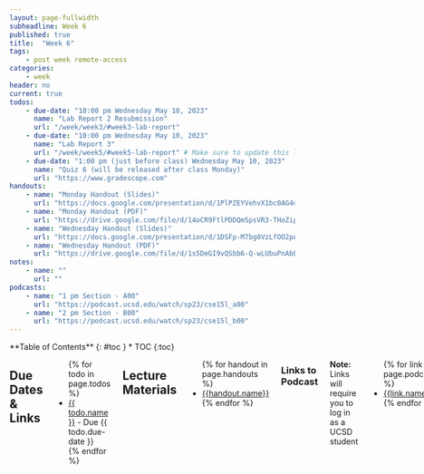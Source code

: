 ```yaml
---
layout: page-fullwidth
subheadline: Week 6
published: true
title:  "Week 6"
tags:
    - post week remote-access
categories:
    - week
header: no
current: true
todos:
    - due-date: "10:00 pm Wednesday May 10, 2023"
      name: "Lab Report 2 Resubmission"
      url: "/week/week3/#week3-lab-report"
    - due-date: "10:00 pm Wednesday May 10, 2023"
      name: "Lab Report 3"
      url: "/week/week5/#week5-lab-report" # Make sure to update this link if its not on right page
    - due-date: "1:00 pm (just before class) Wednesday May 10, 2023"
      name: "Quiz 6 (will be released after class Monday)"
      url: "https://www.gradescope.com"
handouts:
    - name: "Monday Handout (Slides)"
      url: "https://docs.google.com/presentation/d/1PlPZEYVehvX1bc0AG4ddO8hbCHpl04pO/edit?usp=sharing&ouid=107408851252378993524&rtpof=true&sd=true"
    - name: "Monday Handout (PDF)"
      url: "https://drive.google.com/file/d/14oCR9FtlPDDQm5psVR3-THoZiphdlHhB/view?usp=sharing"
    - name: "Wednesday Handout (Slides)"
      url: "https://docs.google.com/presentation/d/1DSFp-M7bg0VzLfOO2pA6f9VKGRGCD4gb/edit?usp=sharing&ouid=117353430475660375516&rtpof=true&sd=true"
    - name: "Wednesday Handout (PDF)"
      url: "https://drive.google.com/file/d/1s5DeGI9vQSbb6-Q-wLUbuPnAbBWAAp5A/view?usp=sharing"
notes:
    - name: ""
      url: ""
podcasts:
    - name: "1 pm Section - A00"
      url: "https://podcast.ucsd.edu/watch/sp23/cse15l_a00"
    - name: "2 pm Section - B00"
      url: "https://podcast.ucsd.edu/watch/sp23/cse15l_b00"
---
```


<div class="row">
<div class="medium-4 medium-push-8 columns" markdown="1">
<div class="panel radius fixed-toc"  data-options="sticky_on:large" markdown="1">
**Table of Contents**
{: #toc }
*  TOC
{:toc}
</div>
</div><!-- /.medium-4.columns -->

<div class="medium-8 medium-pull-4 columns" markdown="1">

## Due Dates & Links

<ul>
{% for todo in page.todos %}
<li><a href="{{ todo.url }}">{{ todo.name }}</a> - Due {{ todo.due-date }}</li>
{% endfor %}
</ul>

## Lecture Materials
<ul>
{% for handout in page.handouts %}
<li><a href="{{handout.url}}">{{handout.name}}</a></li>
{% endfor %}
</ul>

<!-- ### In-class notes
{% for note in page.notes %}
<a href="{{ note.url }}">{{ note.name }}</a>
<iframe src="{{ note.url }}/preview" width="640" height="480" allow="autoplay"></iframe>
{% endfor %} -->

### Links to Podcast
**Note:** Links will require you to log in as a UCSD student
<ul>
{% for link in page.podcasts %} 
<li><a href="{{link.url}}">{{link.name}}</a></li>
{% endfor %}
</ul>

## Lab Tasks

Discuss with your group:
    
![Image](../../images/three_rooms_question.png)
    
Write down your answers (and why you chose them!) in your group's shared doc.

In this week's lab you will write an automatic “grader” for some of the
methods we worked on in week 3.

In particular, you'll write a script and a test file that gives a score to the
functionality of a student-submitted `ListExamples` file and class (see
[ListExamples.java](https://github.com/ucsd-cse15l-w23/lab3/blob/main/ListExamples.java)).
The specific format is that you'll write a `bash` script that takes the URL of
a Github repository and prints out a grade:

```
$ bash grade.sh https://github.com/some-username/some-repo-name
... messages about points ...
```

This will work with a test file that _you_ write in order to grade students'
work. You can use this repository to get started with your grader
implementation; you should **make a fork**:

[https://github.com/ucsd-cse15l-s23/list-examples-grader](https://github.com/ucsd-cse15l-s23/list-examples-grader)


### Your Grading Script {#grading-script}

Do the work below in pairs—as a pair, you should produce **one**
implementation—push it to one member's fork of the starter Github repository
and include the link to that repository in your notes.


When your script gets a student submission it should produce either:

- A grade message that says something about a score (maybe pass/fail, or maybe
  a proportion of tests passed – your choice) if the tests run.
- A useful feedback message that says what went wrong if for any reason the
  tests couldn't be run (compile error, wrong file submitted, etc.)

A general workflow for your script could be:

1. Clone the repository of the student submission to a well-known directory
name (provided in starter code)
2. Check that the student code has the correct file submitted. If they didn't,
detect and give helpful feedback about it.
  - Useful tools here are `if` and `-e`/`-f`. You can use the `exit` command to
    quit a bash script early.
3. Somehow get the student code and your test `.java` file into the same
directory
  - Useful tools here might be `cp` and maybe `mkdir`
4. Compile your tests and the student's code from the appropriate directory
with the appropriate classpath commands. If the compilation fails, detect and
give helpful feedback about it.
  - Aside from the necessary `javac`, useful tools here are output redirection
    and error codes (`$?`) along with `if`
  - This might be a time where you need to turn _off_ `set -e`. Why?
5. Run the tests and report the grade based on the JUnit output.
  - Again output redirection will be useful, and also tools like `grep` could
    be helpful here

**Work incrementally** – make sure you understand what the given code does. Then
add steps incrementally. After each step, run on a test student submission and
check for syntax errors, debug that step, add `echo` statements to check what's
stored in variables, and so on. Try running it more than once – is there any set
up or cleanup you need to do before or after running it?  **Don't** write the
whole thing. Refer to [lecture from
Monday](https://podcast.ucsd.edu/watch/sp23/cse15l_b00/11) to see some ways Joe
did this incrementally in class.

**Write down in notes** screenshots of what your grader does on each of the
sample student cases below.

### “Student” Submissions

Assume the assignment spec was to submit:

- A repository with a file called `ListExamples.java`
- In that file, a class called `ListExamples`
- In that class, two methods:
  - `static List<String> filter(List<String> s, StringChecker sc)`
  - `static List<String> merge(List<String> list1, List<String> list2)`
- These methods should have the implementations suggested in [lab 3](/week/week3/)

You should use the following repositories to test your grader:

- [https://github.com/ucsd-cse15l-f22/list-methods-lab3](https://github.com/ucsd-cse15l-f22/list-methods-lab3),
  which has the same code as the starter from lab 3
- [https://github.com/ucsd-cse15l-f22/list-methods-corrected](https://github.com/ucsd-cse15l-f22/list-methods-corrected),
  which has the methods corrected (I would expect this to get full or
  near-to-full credit)
- [https://github.com/ucsd-cse15l-f22/list-methods-compile-error](https://github.com/ucsd-cse15l-f22/list-methods-compile-error),
  which has a syntax error of a missing semicolon. Note that your job is _not_
  to fix this, but to decide what to do in your grader with such a submission!
- [https://github.com/ucsd-cse15l-f22/list-methods-signature](https://github.com/ucsd-cse15l-f22/list-methods-signature),
  which has the types for the arguments of `filter` in the wrong order, so it
  doesn't match the expected behavior.
- [https://github.com/ucsd-cse15l-f22/list-methods-filename](https://github.com/ucsd-cse15l-f22/list-methods-filename),
  which has a great implementation saved in a file with the wrong name.
- [https://github.com/ucsd-cse15l-f22/list-methods-nested](https://github.com/ucsd-cse15l-f22/list-methods-nested),
  which has a great implementation saved in a nested directory called `pa1`.
- **Challenge**
  [https://github.com/ucsd-cse15l-f22/list-examples-subtle](https://github.com/ucsd-cse15l-f22/list-examples-subtle),
  which has more subtle bugs (hints: see
  [`assertSame`](https://javadoc.io/doc/junit/junit/latest/index.html), which
  compares with `==` rather than `.equals()`, and think hard about duplicates
  for `merge`)

### Other Student Submissions

After you're satisfied with the behavior on all of those submissions, write
your own. Try to come up with at least two examples:

- One that is wrong but is likely to get full scores
- One that is mostly correct but crashes the grader and doesn't give a nice
  error back (and is likely to cause a Piazza/EdStem post saying “the grader
  is broken!”)

You should create these as **new, public Github repositories**, so that you can
run them using the same grader script by providing the Github URL.

**Write down in notes**: Run everyone's newly-developed student submissions on
everyone's grader. That means each team should be running commands like

```
bash grade.sh <student-submission-from-some-group>
```

Whose grading script is the most user-friendly across those tests?

### Running it Through a Server

We've also provided our `Server.java` and a server we wrote for you called
`GradeServer.java` in the starter repository.

You can compile them and use

```
java GradeServer 4000
```

to run the server.

Look at the code to understand the expected path and parameters in
`GradeServer.java`. Loading a URL at the `/grade` path with one of the repos
above as the query parameter. What happens?

That's quite a bit of the way towards an autograder like Gradescope!

**Write down in notes**: Show a screenshot of the server running your
autograder in a browser.

**Discuss and write down**: What other features are needed to make this work
more like Gradescope's autograder? (Think about running for different students,
storing grades, presenting results, etc)

Congratulations! You've done one kind of the work that your TAs do when setting
up classes 🙂


